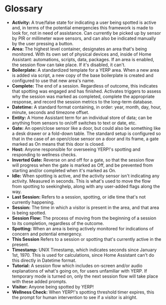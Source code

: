 # Glossary

-   **Activity:** A true/false state for indicating a user being spotted is active and, in terms of the potential emergencies this framework is made to look for, not in need of assistance. Can currently be picked up by sensor by PIR or millimeter wave sensors, and can also be indicated manually by the user pressing a button.
-   **Area:** The highest level container, designates an area that's being monitored. With its own set of physical devices and, inside of Home Assistant: automations, scripts, data, packages. If an area is enabled, the session flow can take place. If it's disabled, it can't.
-   **Boilerplate:** A standardized template for a YERP area. When a new area is added via script, a new copy of the base boilerplate is created and configured to use that new area's name.
-   **Complete:** The end of a session. Regardless of outcome, this indicates that spotting was engaged and has finished. Activates triggers to assess why the session was marked as completed, complete the appropriate response, and record the session metrics to the long-term database.
-   **Datetime:** A standard format containing, in order: year, month, day, hour, minute, seconds and timezone offset.
-   **Entity:** A Home Assistant term for an individual store of data; can be anything from sensors to on/off switches to text or date, etc.
-   **Gate:** An open/close sensor like a door, but could also be something like a desk drawer or a fold-down table. The standard setup is configured so that in the case of an open/close sensor on a door and its frame, a gate marked as On means that this door is closed.
- **Host:** Anyone responsible for overseeing YERP!'s spotting and responding to wellness checks. 
-  **Inverted Gate:** Reverse on and off for a gate, so that the session flow will progress when the gate is marked as Off, and be prevented from starting and/or completed when it's marked as On.
-  **Idle:** When spotting is active, and the activity sensor isn't indicating any activity. Measured in seconds. This is what's used to move the flow from spotting to seekinghelp, along with any user-added flags along the way.
-  **Last Session:** Refers to a session, spotting, or idle time that's not currently happening.
-  **Session:** The time in which a visitor is present in the area, and that area is being spotted.
-  **Session Flow:** The process of moving from the beginning of a session to its completion, regardless of the outcome.
-  **Spotting:** When an area is being actively monitored for indications of concern and potential emergency.
-  **This Session** Refers to a session or spotting that's currently active in the present.
-   **Timestamp:** UNIX Timestamp, which indicates seconds since January 1st, 1970. This is used for calculations, since Home Assistant can't do this directly in Datetime format.
-   **Tutorial:** A session flow which includes on-screen and/or audio explanations of what's going on, for users unfamiliar with YERP. If temporary mode is turned on, only the next session flow will take place with these added prompts.
- **Visitor:** Anyone being spotted by YERP!
- **Wellness Check:** When YERP!'s spotting threshold timer expires, this the prompt for human intervention to see if a visitor is alright.